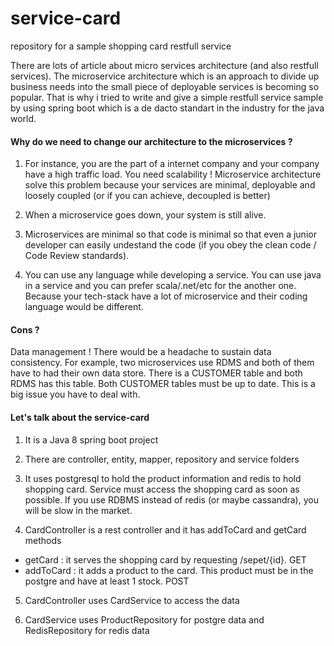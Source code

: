 # service-card
repository for a sample shopping card restfull service

There are lots of article about micro services architecture (and also restfull services). The microservice architecture which is an approach to divide up business needs into the small piece of deployable services is becoming so popular. That is why i tried to write and give a simple restfull service sample by using spring boot which is a de dacto standart in the industry for the java world.

#### Why do we need to change our architecture to the microservices ?

1. For instance, you are the part of a internet company and your company have a high traffic load. You need scalability ! Microservice architecture solve this problem because your services are minimal, deployable and loosely coupled (or if you can achieve, decoupled is better)

2. When a microservice goes down, your system is still alive.

3. Microservices are minimal so that code is minimal so that even a junior developer can easily undestand the code (if you obey the clean code / Code Review standards).

4. You can use any language while developing a service. You can use java in a service and you can prefer scala/.net/etc for the another one. Because your tech-stack have a lot of microservice and their coding language would be different.

#### Cons ?

Data management ! There would be a headache to sustain data consistency. For example, two microservices use RDMS and both of them have to had their own data store. There is a CUSTOMER table and both RDMS has this table. Both CUSTOMER tables must be up to date. This is a big issue you have to deal with.

#### Let's talk about the service-card

1. It is a Java 8 spring boot project

2. There are controller, entity, mapper, repository and service folders

3. It uses postgresql to hold the product information and redis to hold shopping card. Service must access the shopping card as soon as possible. If you use RDBMS instead of redis (or maybe cassandra), you will be slow in the market.

4. CardController is a rest controller and it has addToCard and getCard methods
- getCard : it serves the shopping card by requesting /sepet/{id}. GET
- addToCard : it adds a product to the card. This product must be in the postgre and have at least 1 stock. POST

5. CardController uses CardService to access the data

6. CardService uses ProductRepository for postgre data and RedisRepository for redis data



